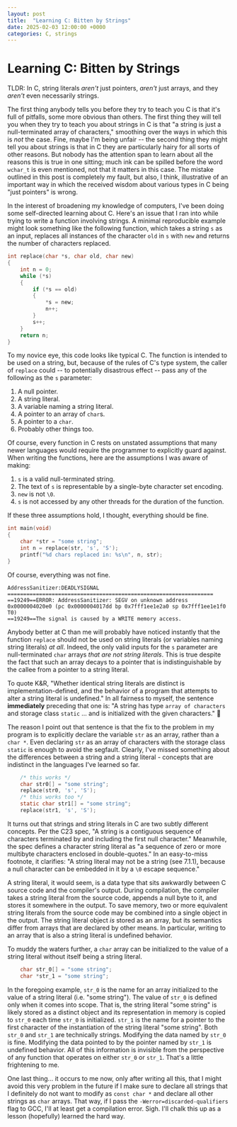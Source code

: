 ```yaml
---
layout: post
title:  "Learning C: Bitten by Strings"
date: 2025-02-03 12:00:00 +0000
categories: C, strings
---
```

# Learning C: Bitten by Strings
TLDR: In C, string literals *aren't* just pointers, *aren't* just arrays, and they *aren't* even necessarily strings.

The first thing anybody tells you before they try to teach you C is that it's full of pitfalls, some more obvious than others. The first thing they will tell you when they try to teach you about strings in C is that "a string is just a null-terminated array of characters," smoothing over the ways in which this is *not* the case. Fine, maybe I'm being unfair -- the second thing they might tell you about strings is that in C they are particularly hairy for all sorts of other reasons. But nobody has the attention span to learn about all the reasons this is true in one sitting; much ink can be spilled before the word `wchar_t` is even mentioned, not that it matters in this case. The mistake outlined in this post is completely my fault, but also, I think, illustrative of an important way in which the received wisdom about various types in C being "just pointers" is wrong.

In the interest of broadening my knowledge of computers, I've been doing some self-directed learning about C. Here's an issue that I ran into while trying to write a function involving strings. A minimal reproducible example might look something like the following function, which takes a string `s` as an input, replaces all instances of the character `old` in `s` with `new` and returns the number of characters replaced.

```C
int replace(char *s, char old, char new)
{
    int n = 0;
    while (*s)
    {
        if (*s == old)
        {
            *s = new;
            n++;
        }  
        s++;
    }
    return n;
}
```

To my novice eye, this code looks like typical C. The function is intended to be used on a string, but, because of the rules of C's type system, the caller of `replace` could -- to potentially disastrous effect -- pass any of the following as the `s` parameter:

1. A null pointer.
2. A string literal.
3. A variable naming a string literal.
4. A pointer to an array of `char`s.
5. A pointer to a `char`.
6. Probably other things too.
   
Of course, every function in C rests on unstated assumptions that many newer languages would require the programmer to explicitly guard against. When writing the functions, here are the assumptions I was aware of making:

1. `s` is a valid null-terminated string.
2. The text of `s` is representable by a single-byte character set encoding.
3. `new` is not `\0`.
4. `s` is not accessed by any other threads for the duration of the function.
   
If these three assumptions hold, I thought, everything should be fine.

```C
int main(void)
{
    char *str = "some string";
    int n = replace(str, 's', 'S');
    printf("%d chars replaced in: %s\n", n, str);
}
```

Of course, everything was not fine.

```
AddressSanitizer:DEADLYSIGNAL
=================================================================
==19249==ERROR: AddressSanitizer: SEGV on unknown address 0x0000004020e0 (pc 0x0000004017dd bp 0x7fff1ee1e2a0 sp 0x7fff1ee1e1f0 T0)
==19249==The signal is caused by a WRITE memory access.
```

Anybody better at C than me will probably have noticed instantly that the function `replace` should not be used on string literals (or variables naming string literals) *at all*. Indeed, the only valid inputs for the `s` parameter are null-terminated `char` arrays *that are not string literals*. This is true despite the fact that such an array decays to a pointer that is indistinguishable by the callee from a pointer to a string literal. 

To quote K&R, "Whether identical string literals are distinct is implementation-defined, and the behavior of a program that attempts to alter a string literal is undefined." In all fairness to myself, the sentence **immediately** preceding that one is: "A string has type `array of characters` and storage class `static` ... and is initialized with the given characters." 🤪

The reason I point out that sentence is that the fix to the problem in my program is to explicitly declare the variable `str` as an array, rather than a `char *`. Even declaring `str` as an array of characters with the storage class `static` is enough to avoid the segfault. Clearly, I've missed something about the differences between a string and a string literal - concepts that are indistinct in the languages I've learned so far.

```C
    /* this works */
    char str0[] = "some string";
    replace(str0, 's', 'S');
    /* this works too */
    static char str1[] = "some string";
    replace(str1, 's', 'S');
```

It turns out that strings and string literals in C are two subtly different concepts. Per the C23 spec, "A string is a contiguous sequence of characters terminated by and including the first null character." Meanwhile, the spec defines a character string literal as "a sequence of zero or more multibyte characters enclosed in double-quotes." In an easy-to-miss footnote, it clarifies: "A string literal may not be a string (see 7.1.1), because a null character can be embedded in it by a `\0` escape sequence."

A string literal, it would seem, is a data type that sits awkwardly between C source code and the compiler's output. During compilation, the compiler takes a string literal from the source code, appends a null byte to it, and stores it somewhere in the output. To save memory, two or more equivalent string literals from the source code may be combined into a single object in the output. The string literal object *is* stored as an array, but its semantics differ from arrays that are declared by other means. In particular, writing to an array that is also a string literal is undefined behavior.

To muddy the waters further, a `char` array can be initialized to the value of a string literal without itself being a string literal.

```C
    char str_0[] = "some string";
    char *str_1 = "some string";
```

In the foregoing example, `str_0` is the name for an array initialized to the value of a string literal (i.e. "some string"). The value of `str_0` is defined only when it comes into scope. That is, the string literal "some string" is likely stored as a distinct object and its representation in memory is copied to `str_0` each time `str_0` is initialized. `str_1` is the name for a pointer to the first character of the instantiation of the string literal "some string". Both `str_0` and `str_1` are technically strings. Modifying the data named by `str_0` is fine. Modifying the data pointed to by the pointer named by `str_1` is undefined behavior. All of this information is invisible from the perspective of any function that operates on either `str_0` or `str_1`. That's a little frightening to me.

One last thing... it occurs to me now, only after writing all this, that I might avoid this very problem in the future if I make sure to declare all strings that I definitely do not want to modify as `const char *` and declare all other strings as `char` arrays. That way, if I pass the `-Werror=discarded-qualifiers` flag to GCC, I'll at least get a compilation error. Sigh. I'll chalk this up as a lesson (hopefully) learned the hard way.
